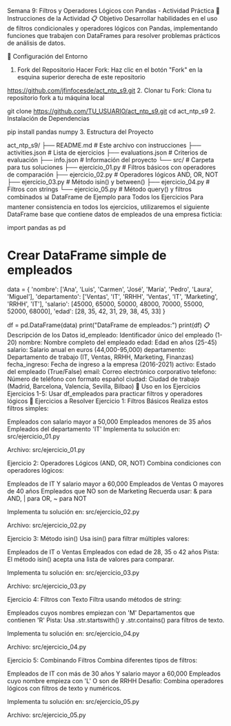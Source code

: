 Semana 9: Filtros y Operadores Lógicos con Pandas - Actividad Práctica
🎯 Instrucciones de la Actividad
📋 Objetivo
Desarrollar habilidades en el uso de filtros condicionales y operadores lógicos con Pandas, implementando funciones que trabajen con DataFrames para resolver problemas prácticos de análisis de datos.

🔧 Configuración del Entorno
1. Fork del Repositorio
Hacer Fork: Haz clic en el botón "Fork" en la esquina superior derecha de este repositorio

https://github.com/jfinfocesde/act_ntp_s9.git
2. Clonar tu Fork: Clona tu repositorio fork a tu máquina local

git clone https://github.com/TU_USUARIO/act_ntp_s9.git
cd act_ntp_s9
2. Instalación de Dependencias

pip install pandas numpy
3. Estructura del Proyecto

act_ntp_s9/
├── README.md              # Este archivo con instrucciones
├── activities.json        # Lista de ejercicios
├── evaluations.json       # Criterios de evaluación
├── info.json             # Información del proyecto
└── src/                  # Carpeta para tus soluciones
    ├── ejercicio_01.py   # Filtros básicos con operadores de comparación
    ├── ejercicio_02.py   # Operadores lógicos AND, OR, NOT
    ├── ejercicio_03.py   # Método isin() y between()
    ├── ejercicio_04.py   # Filtros con strings
    └── ejercicio_05.py   # Método query() y filtros combinados
📊 DataFrame de Ejemplo para Todos los Ejercicios
Para mantener consistencia en todos los ejercicios, utilizaremos el siguiente DataFrame base que contiene datos de empleados de una empresa ficticia:


import pandas as pd

# Crear DataFrame simple de empleados
data = {
    'nombre': ['Ana', 'Luis', 'Carmen', 'José', 'María', 'Pedro', 'Laura', 'Miguel'],
    'departamento': ['Ventas', 'IT', 'RRHH', 'Ventas', 'IT', 'Marketing', 'RRHH', 'IT'],
    'salario': [45000, 65000, 50000, 48000, 70000, 55000, 52000, 68000],
    'edad': [28, 35, 42, 31, 29, 38, 45, 33]
}

df = pd.DataFrame(data)
print("DataFrame de empleados:")
print(df)
📋 Descripción de los Datos
id_empleado: Identificador único del empleado (1-20)
nombre: Nombre completo del empleado
edad: Edad en años (25-45)
salario: Salario anual en euros (44,000-95,000)
departamento: Departamento de trabajo (IT, Ventas, RRHH, Marketing, Finanzas)
fecha_ingreso: Fecha de ingreso a la empresa (2016-2021)
activo: Estado del empleado (True/False)
email: Correo electrónico corporativo
telefono: Número de teléfono con formato español
ciudad: Ciudad de trabajo (Madrid, Barcelona, Valencia, Sevilla, Bilbao)
🎯 Uso en los Ejercicios
Ejercicios 1-5: Usar df_empleados para practicar filtros y operadores lógicos
🚀 Ejercicios a Resolver
Ejercicio 1: Filtros Básicos
Realiza estos filtros simples:

Empleados con salario mayor a 50,000
Empleados menores de 35 años
Empleados del departamento 'IT'
Implementa tu solución en: src/ejercicio_01.py

Archivo: src/ejercicio_01.py

Ejercicio 2: Operadores Lógicos (AND, OR, NOT)
Combina condiciones con operadores lógicos:

Empleados de IT Y salario mayor a 60,000
Empleados de Ventas O mayores de 40 años
Empleados que NO son de Marketing
Recuerda usar: & para AND, | para OR, ~ para NOT

Implementa tu solución en: src/ejercicio_02.py

Archivo: src/ejercicio_02.py

Ejercicio 3: Método isin()
Usa isin() para filtrar múltiples valores:

Empleados de IT o Ventas
Empleados con edad de 28, 35 o 42 años
Pista: El método isin() acepta una lista de valores para comparar.

Implementa tu solución en: src/ejercicio_03.py

Archivo: src/ejercicio_03.py

Ejercicio 4: Filtros con Texto
Filtra usando métodos de string:

Empleados cuyos nombres empiezan con 'M'
Departamentos que contienen 'R'
Pista: Usa .str.startswith() y .str.contains() para filtros de texto.

Implementa tu solución en: src/ejercicio_04.py

Archivo: src/ejercicio_04.py

Ejercicio 5: Combinando Filtros
Combina diferentes tipos de filtros:

Empleados de IT con más de 30 años Y salario mayor a 60,000
Empleados cuyo nombre empieza con 'L' O son de RRHH
Desafío: Combina operadores lógicos con filtros de texto y numéricos.

Implementa tu solución en: src/ejercicio_05.py

Archivo: src/ejercicio_05.py

